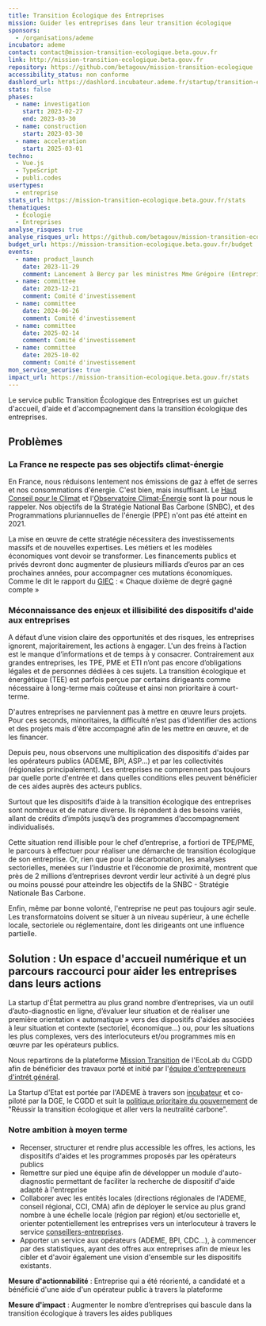 ```yaml
---
title: Transition Écologique des Entreprises
mission: Guider les entreprises dans leur transition écologique
sponsors:
  - /organisations/ademe
incubator: ademe
contact: contact@mission-transition-ecologique.beta.gouv.fr
link: http://mission-transition-ecologique.beta.gouv.fr
repository: https://github.com/betagouv/mission-transition-ecologique
accessibility_status: non conforme
dashlord_url: https://dashlord.incubateur.ademe.fr/startup/transition-ecologique-des-entreprises/
stats: false
phases:
  - name: investigation
    start: 2023-02-27
    end: 2023-03-30
  - name: construction
    start: 2023-03-30
  - name: acceleration
    start: 2025-03-01
techno:
  - Vue.js
  - TypeScript
  - publi.codes
usertypes:
  - entreprise
stats_url: https://mission-transition-ecologique.beta.gouv.fr/stats
thematiques:
  - Écologie
  - Entreprises
analyse_risques: true
analyse_risques_url: https://github.com/betagouv/mission-transition-ecologique/blob/main/SECURITY.md
budget_url: https://mission-transition-ecologique.beta.gouv.fr/budget
events:
  - name: product_launch
    date: 2023-11-29
    comment: Lancement à Bercy par les ministres Mme Grégoire (Entreprises) et M. Bechu (Ecologie)
  - name: committee
    date: 2023-12-21
    comment: Comité d'investissement
  - name: committee
    date: 2024-06-26
    comment: Comité d'investissement
  - name: committee
    date: 2025-02-14
    comment: Comité d'investissement
  - name: committee
    date: 2025-10-02
    comment: Comité d'investissement
mon_service_securise: true
impact_url: https://mission-transition-ecologique.beta.gouv.fr/stats
---
```

Le service public Transition Écologique des Entreprises est un guichet d'accueil, d'aide et d'accompagnement dans la transition écologique des entreprises.

## Problèmes

### La France ne respecte pas ses objectifs climat-énergie

En France, nous réduisons lentement nos émissions de gaz à effet de serres et nos consommations d'énergie. C'est bien, mais insuffisant. Le [Haut Conseil pour le Climat](https://www.hautconseilclimat.fr/) et l'[Observatoire Climat-Énergie](https://www.observatoire-climat-energie.fr/) sont là pour nous le rappeler. Nos objectifs de la Stratégie National Bas Carbone (SNBC), et des Programmations pluriannuelles de l'énergie (PPE) n'ont pas été atteint en 2021.

La mise en œuvre de cette stratégie nécessitera des investissements massifs et de nouvelles expertises. Les métiers et les modèles économiques vont devoir se transformer. Les financements publics et privés devront donc augmenter de plusieurs milliards d’euros par an ces prochaines années, pour accompagner ces mutations économiques. Comme le dit le rapport du [GIEC](https://www.ipcc.ch/languages-2/francais/) : « Chaque dixième de degré gagné compte »

### Méconnaissance des enjeux et illisibilité des dispositifs d'aide aux entreprises

A défaut d’une vision claire des opportunités et des risques, les entreprises ignorent, majoritairement, les actions à engager. L'un des freins à l’action est le manque d’informations et de temps à y consacrer. Contrairement aux grandes entreprises, les TPE, PME et ETI n’ont pas encore d’obligations légales et de personnes dédiées à ces sujets. La transition écologique et énergétique (TEE) est parfois perçue par certains dirigeants comme nécessaire à long-terme mais coûteuse et ainsi non prioritaire à court-terme.

D'autres entreprises ne parviennent pas à mettre en œuvre leurs projets. Pour ces seconds, minoritaires, la difficulté n’est pas d’identifier des actions et des projets mais d'être accompagné afin de les mettre en œuvre, et de les financer.

Depuis peu, nous observons une multiplication des dispositifs d'aides par les opérateurs publics (ADEME, BPI, ASP...) et par les collectivités (régionales principalement). Les entreprises ne comprennent pas toujours par quelle porte d'entrée et dans quelles conditions elles peuvent bénéficier de ces aides auprès des acteurs publics.

Surtout que les dispositifs d’aide à la transition écologique des entreprises sont nombreux et de nature diverse. Ils répondent à des besoins variés, allant de crédits d’impôts jusqu’à des programmes d’accompagnement individualisés.

Cette situation rend illisible pour le chef d’entreprise, a fortiori de TPE/PME, le parcours à effectuer pour réaliser une démarche de transition écologique de son entreprise. Or, rien que pour la décarbonation, les analyses sectorielles, menées sur l’industrie et l’économie de proximité, montrent que près de 2 millions d’entreprises devront verdir leur activité à un degré plus ou moins poussé pour atteindre les objectifs de la SNBC - Stratégie Nationale Bas Carbone.

Enfin, même par bonne volonté, l'entreprise ne peut pas toujours agir seule. Les transformatoins doivent se situer à un niveau supérieur, à une échelle locale, sectoriele ou réglementaire, dont les dirigeants ont une influence partielle.

## Solution : Un espace d'accueil numérique et un parcours raccourci pour aider les entreprises dans leurs actions

La startup d'État permettra au plus grand nombre d’entreprises, via un outil d’auto-diagnostic en ligne, d’évaluer leur situation et de réaliser une première orientation « automatique » vers des dispositifs d'aides associées à leur situation et contexte (sectoriel, économique...) ou, pour les situations les plus complexes, vers des interlocuteurs et/ou programmes mis en œuvre par les opérateurs publics.

Nous repartirons de la plateforme [Mission Transition](https://mission-transition.beta.gouv.fr/) de l'EcoLab du CGDD afin de bénéficier des travaux porté et initié par l'[équipe d'entrepreneurs d'intrét général](https://eig.etalab.gouv.fr/defis/france-transition/).

La Startup d'Etat est portée par l'ADEME à travers son [incubateur](https://beta.gouv.fr/startups/?incubateur=ademe) et co-piloté par la DGE, le CGDD et suit la [politique prioritaire du gouvernement](https://www.legifrance.gouv.fr/download/pdf/circ?id=45366) de "Réussir la transition écologique et aller vers la neutralité carbone".

### Notre ambition à moyen terme

- Recenser, structurer et rendre plus accessible les offres, les actions, les dispositifs d'aides et les programmes proposés par les opérateurs publics
- Remettre sur pied une équipe afin de développer un module d'auto-diagnostic permettant de faciliter la recherche de dispositif d'aide adapté à l'entreprise
- Collaborer avec les entités locales (directions régionales de l'ADEME, conseil régional, CCI, CMA) afin de déployer le service au plus grand nombre à une échelle locale (région par région) et/ou sectorielle et, orienter potentiellement les entreprises vers un interlocuteur à travers le service [conseillers-entreprises](https://conseillers-entreprises.service-public.fr).
- Apporter un service aux opérateurs (ADEME, BPI, CDC...), à commencer par des statistiques, ayant des offres aux entreprises afin de mieux les cibler et d'avoir également une vision d'ensemble sur les dispositifs existants.

**Mesure d'actionnabilité** : Entreprise qui a été réorienté, a candidaté et a bénéficié d'une aide d'un opérateur public à travers la plateforme

**Mesure d'impact** : Augmenter le nombre d’entreprises qui bascule dans la transition écologique à travers les aides publiques
